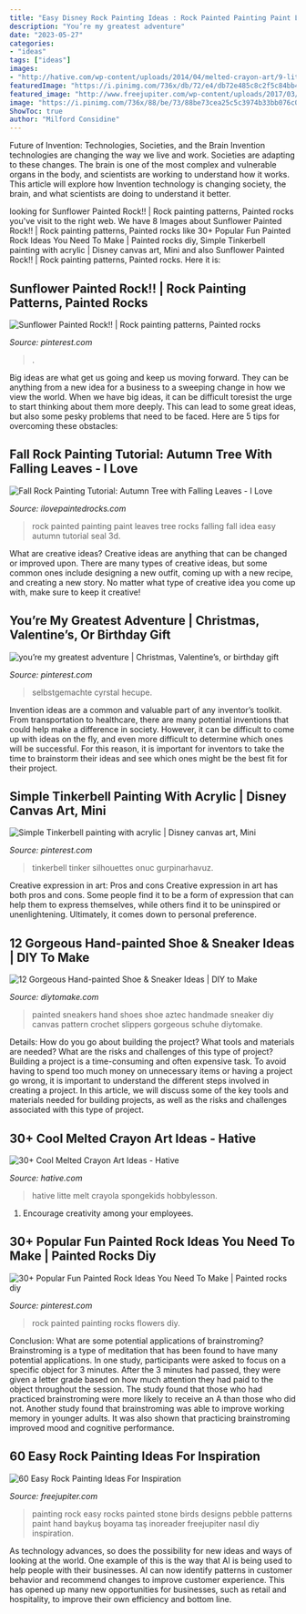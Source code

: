 ```yaml
---
title: "Easy Disney Rock Painting Ideas : Rock Painted Painting Paint Leaves Tree Rocks Falling Fall Idea Easy Autumn Tutorial Seal 3d"
description: "You’re my greatest adventure"
date: "2023-05-27"
categories:
- "ideas"
tags: ["ideas"]
images:
- "http://hative.com/wp-content/uploads/2014/04/melted-crayon-art/9-litte-mermaid.jpg"
featuredImage: "https://i.pinimg.com/736x/db/72/e4/db72e485c8c2f5c84bb4efc8bec0b716.jpg"
featured_image: "http://www.freejupiter.com/wp-content/uploads/2017/03/Easy-Rock-Painting-Ideas-24.jpg"
image: "https://i.pinimg.com/736x/88/be/73/88be73cea25c5c3974b33bb076c0f7b5.jpg"
ShowToc: true
author: "Milford Considine"
---
```



Future of Invention: Technologies, Societies, and the Brain
Invention technologies are changing the way we live and work. Societies are adapting to these changes. The brain is one of the most complex and vulnerable organs in the body, and scientists are working to understand how it works. This article will explore how Invention technology is changing society, the brain, and what scientists are doing to understand it better.

	

		
looking for Sunflower Painted Rock!! | Rock painting patterns, Painted rocks you've visit to the right web. We have 8 Images about Sunflower Painted Rock!! | Rock painting patterns, Painted rocks like 30+ Popular Fun Painted Rock Ideas You Need To Make | Painted rocks diy, Simple Tinkerbell painting with acrylic | Disney canvas art, Mini and also Sunflower Painted Rock!! | Rock painting patterns, Painted rocks. Here it is:
		
    
## Sunflower Painted Rock!! | Rock Painting Patterns, Painted Rocks

<img loading=lazy src="https://i.pinimg.com/736x/0c/51/20/0c5120bba40ff248a70209d1c3c84131.jpg" onerror="this.onerror=null;this.src='https://tse2.mm.bing.net/th?id=OIP.PdQonAS1RlIZvJpXaMU0kAHaJ3&amp;pid=15.1';" alt="Sunflower Painted Rock!! | Rock painting patterns, Painted rocks">

_Source: pinterest.com_

>. 

	

Big ideas are what get us going and keep us moving forward. They can be anything from a new idea for a business to a sweeping change in how we view the world. When we have big ideas, it can be difficult toresist the urge to start thinking about them more deeply. This can lead to some great ideas, but also some pesky problems that need to be faced. Here are 5 tips for overcoming these obstacles: 

    
## Fall Rock Painting Tutorial: Autumn Tree With Falling Leaves - I Love

<img loading=lazy src="https://3.bp.blogspot.com/-DUCNby04XBw/XFqihAPmspI/AAAAAAAB0Ak/4iSNWXHii5Q5CxfvPhTfEe9mVQRiBRv9gCLcBGAs/s1600/fall%2Bpainted%2Brock%2Bidea%2B-%2Bhow%2Bto%2Bpaint%2Ba%2Btree%2Bwith%2Bfalling%2Bleaves-min.jpg" onerror="this.onerror=null;this.src='https://tse3.mm.bing.net/th?id=OIP.9IBhNV3tvy4ZTLHo4oFkRQHaJ6&amp;pid=15.1';" alt="Fall Rock Painting Tutorial: Autumn Tree with Falling Leaves - I Love">

_Source: ilovepaintedrocks.com_

>rock painted painting paint leaves tree rocks falling fall idea easy autumn tutorial seal 3d. 

	

What are creative ideas?
Creative ideas are anything that can be changed or improved upon. There are many types of creative ideas, but some common ones include designing a new outfit, coming up with a new recipe, and creating a new story. No matter what type of creative idea you come up with, make sure to keep it creative!

    
## You’re My Greatest Adventure | Christmas, Valentine’s, Or Birthday Gift

<img loading=lazy src="https://i.pinimg.com/736x/88/be/73/88be73cea25c5c3974b33bb076c0f7b5.jpg" onerror="this.onerror=null;this.src='https://tse4.mm.bing.net/th?id=OIP.fB-Gs4T1OADKnwBQhIA1PgHaNJ&amp;pid=15.1';" alt="you’re my greatest adventure | Christmas, Valentine’s, or birthday gift">

_Source: pinterest.com_

>selbstgemachte cyrstal hecupe. 

	

Invention ideas are a common and valuable part of any inventor’s toolkit. From transportation to healthcare, there are many potential inventions that could help make a difference in society. However, it can be difficult to come up with ideas on the fly, and even more difficult to determine which ones will be successful. For this reason, it is important for inventors to take the time to brainstorm their ideas and see which ones might be the best fit for their project.

    
## Simple Tinkerbell Painting With Acrylic | Disney Canvas Art, Mini

<img loading=lazy src="https://i.pinimg.com/736x/b9/92/bd/b992bd36a9039af85d722129a817c0b0--painting-ideas-on-canvas-quotes-disney-paint-ideas-on-canvas.jpg" onerror="this.onerror=null;this.src='https://tse2.mm.bing.net/th?id=OIP._SpVlp_j1uhPSmXJcZ02HgHaJ3&amp;pid=15.1';" alt="Simple Tinkerbell painting with acrylic | Disney canvas art, Mini">

_Source: pinterest.com_

>tinkerbell tinker silhouettes onuc gurpinarhavuz. 

	

Creative expression in art: Pros and cons
Creative expression in art has both pros and cons. Some people find it to be a form of expression that can help them to express themselves, while others find it to be uninspired or unenlightening. Ultimately, it comes down to personal preference.

    
## 12 Gorgeous Hand-painted Shoe &amp; Sneaker Ideas | DIY To Make

<img loading=lazy src="http://www.diytomake.com/wp-content/uploads/2017/01/Aztec-Hand-Painted-Sneakers-Shoes.jpg" onerror="this.onerror=null;this.src='https://tse4.mm.bing.net/th?id=OIP.MoIrgN2o_R9Jn55mpd7B3AHaLH&amp;pid=15.1';" alt="12 Gorgeous Hand-painted Shoe &amp; Sneaker Ideas | DIY to Make">

_Source: diytomake.com_

>painted sneakers hand shoes shoe aztec handmade sneaker diy canvas pattern crochet slippers gorgeous schuhe diytomake. 

	

Details: How do you go about building the project? What tools and materials are needed? What are the risks and challenges of this type of project?
Building a project is a time-consuming and often expensive task. To avoid having to spend too much money on unnecessary items or having a project go wrong, it is important to understand the different steps involved in creating a project. In this article, we will discuss some of the key tools and materials needed for building projects, as well as the risks and challenges associated with this type of project.

    
## 30+ Cool Melted Crayon Art Ideas - Hative

<img loading=lazy src="http://hative.com/wp-content/uploads/2014/04/melted-crayon-art/9-litte-mermaid.jpg" onerror="this.onerror=null;this.src='https://tse2.mm.bing.net/th?id=OIP.1GLkSz3y7XvFCZBdqyUPrgHaHU&amp;pid=15.1';" alt="30+ Cool Melted Crayon Art Ideas - Hative">

_Source: hative.com_

>hative litte melt crayola spongekids hobbylesson. 

	

1. Encourage creativity among your employees.

    
## 30+ Popular Fun Painted Rock Ideas You Need To Make | Painted Rocks Diy

<img loading=lazy src="https://i.pinimg.com/736x/db/72/e4/db72e485c8c2f5c84bb4efc8bec0b716.jpg" onerror="this.onerror=null;this.src='https://tse3.mm.bing.net/th?id=OIP.31MckTC0ycxuhNhlJizD4wAAAA&amp;pid=15.1';" alt="30+ Popular Fun Painted Rock Ideas You Need To Make | Painted rocks diy">

_Source: pinterest.com_

>rock painted painting rocks flowers diy. 

	

Conclusion: What are some potential applications of brainstroming?
Brainstroming is a type of meditation that has been found to have many potential applications. In one study, participants were asked to focus on a specific object for 3 minutes. After the 3 minutes had passed, they were given a letter grade based on how much attention they had paid to the object throughout the session. The study found that those who had practiced brainstroming were more likely to receive an A than those who did not. Another study found that brainstroming was able to improve working memory in younger adults. It was also shown that practicing brainstroming improved mood and cognitive performance.

    
## 60 Easy Rock Painting Ideas For Inspiration

<img loading=lazy src="http://www.freejupiter.com/wp-content/uploads/2017/03/Easy-Rock-Painting-Ideas-24.jpg" onerror="this.onerror=null;this.src='https://tse2.mm.bing.net/th?id=OIP.mXbJ4gDFulYSpNHLzRzdHAHaLI&amp;pid=15.1';" alt="60 Easy Rock Painting Ideas For Inspiration">

_Source: freejupiter.com_

>painting rock easy rocks painted stone birds designs pebble patterns paint hand baykuş boyama taş inoreader freejupiter nasıl diy inspiration. 

	

As technology advances, so does the possibility for new ideas and ways of looking at the world. One example of this is the way that AI is being used to help people with their businesses. AI can now identify patterns in customer behavior and recommend changes to improve customer experience. This has opened up many new opportunities for businesses, such as retail and hospitality, to improve their own efficiency and bottom line.

